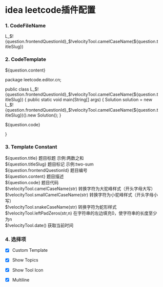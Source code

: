 # idea leetcode插件配置

### 1. CodeFileName
L_$!{question.frontendQuestionId}_$!velocityTool.camelCaseName(${question.titleSlug})
  
### 2. CodeTemplate  
${question.content}

package leetcode.editor.cn;  

public class L_$!{question.frontendQuestionId}_$!velocityTool.camelCaseName(${question.titleSlug}) {
    public static void main(String[] args) {
        Solution solution = new L_$!{question.frontendQuestionId}_$!velocityTool.camelCaseName(${question.titleSlug})().new Solution();
    }
    
${question.code}

}  

### 3. Template Constant  
${question.title}	题目标题	示例:两数之和  
${question.titleSlug}	题目标记	示例:two-sum  
${question.frontendQuestionId}	题目编号  
${question.content}	题目描述  
${question.code}	题目代码  
$!velocityTool.camelCaseName(str)	转换字符为大驼峰样式（开头字母大写）  
$!velocityTool.smallCamelCaseName(str)	转换字符为小驼峰样式（开头字母小写）  
$!velocityTool.snakeCaseName(str)	转换字符为蛇形样式  
$!velocityTool.leftPadZeros(str,n)	在字符串的左边填充0，使字符串的长度至少为n  
$!velocityTool.date()	获取当前时间  

### 4. 选择项
- [x] Custom Template
- [x] Show Topics
- [x] Show Tool Icon
- [x] Multiline





